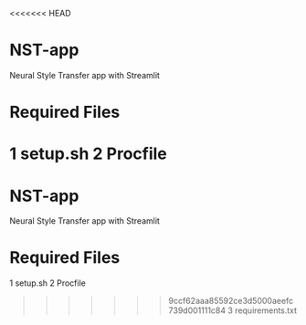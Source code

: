 <<<<<<< HEAD
# NST-app
Neural Style Transfer app with Streamlit

# Required Files
1 setup.sh
2 Procfile
=======
# NST-app
Neural Style Transfer app with Streamlit

# Required Files
1 setup.sh
2 Procfile
>>>>>>> 9ccf62aaa85592ce3d5000aeefc739d001111c84
3 requirements.txt
